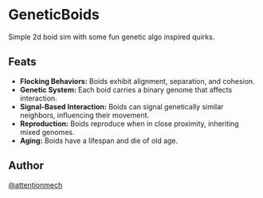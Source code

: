 # GeneticBoids

Simple 2d boid sim with some fun genetic algo inspired quirks. 

## Feats

- **Flocking Behaviors:** Boids exhibit alignment, separation, and cohesion.
- **Genetic System:** Each boid carries a binary genome that affects interaction.
- **Signal-Based Interaction:** Boids can signal genetically similar neighbors, influencing their movement.
- **Reproduction:** Boids reproduce when in close proximity, inheriting mixed genomes.
- **Aging:** Boids have a lifespan and die of old age.

## Author

[@attentionmech](https://x.com/@attentionmech)  

